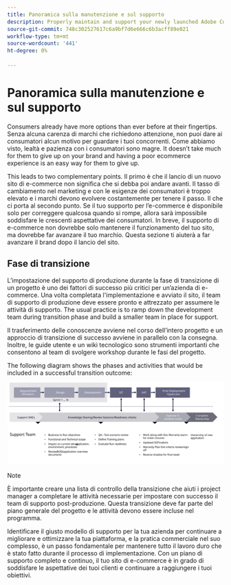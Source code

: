 ```yaml
---
title: Panoramica sulla manutenzione e sul supporto
description: Properly maintain and support your newly launched Adobe Commerce implementation.
source-git-commit: 748c302527617c6a9bf7d6e666c6b3acff89e021
workflow-type: tm+mt
source-wordcount: '441'
ht-degree: 0%

---
```



# Panoramica sulla manutenzione e sul supporto

Consumers already have more options than ever before at their fingertips. Senza alcuna carenza di marchi che richiedono attenzione, non puoi dare ai consumatori alcun motivo per guardare i tuoi concorrenti. Come abbiamo visto, lealtà e pazienza con i consumatori sono magre. It doesn’t take much for them to give up on your brand and having a poor ecommerce experience is an easy way for them to give up.

This leads to two complementary points. Il primo è che il lancio di un nuovo sito di e-commerce non significa che si debba poi andare avanti. Il tasso di cambiamento nel marketing e con le esigenze dei consumatori è troppo elevato e i marchi devono evolvere costantemente per tenere il passo. Il che ci porta al secondo punto. Se il tuo supporto per l’e-commerce è disponibile solo per correggere qualcosa quando si rompe, allora sarà impossibile soddisfare le crescenti aspettative dei consumatori. In breve, il supporto di e-commerce non dovrebbe solo mantenere il funzionamento del tuo sito, ma dovrebbe far avanzare il tuo marchio. Questa sezione ti aiuterà a far avanzare il brand dopo il lancio del sito.

## Fase di transizione

L’impostazione del supporto di produzione durante la fase di transizione di un progetto è uno dei fattori di successo più critici per un’azienda di e-commerce. Una volta completata l&#39;implementazione e avviato il sito, il team di supporto di produzione deve essere pronto e attrezzato per assumere le attività di supporto. The usual practice is to ramp down the development team during transition phase and build a smaller team in place for support.

Il trasferimento delle conoscenze avviene nel corso dell’intero progetto e un approccio di transizione di successo avviene in parallelo con la consegna. Inoltre, le guide utente e un wiki tecnologico sono strumenti importanti che consentono al team di svolgere workshop durante le fasi del progetto.

The following diagram shows the phases and activities that would be included in a successful transition outcome:

![Diagramma che mostra le fasi del processo di transizione](../../assets/playbooks/transition-diagram.svg)

>[!NOTE]
>
> È importante creare una lista di controllo della transizione che aiuti i project manager a completare le attività necessarie per impostare con successo il team di supporto post-produzione. Questa transizione deve far parte del piano generale del progetto e le attività devono essere incluse nel programma.

Identificare il giusto modello di supporto per la tua azienda per continuare a migliorare e ottimizzare la tua piattaforma, e la pratica commerciale nel suo complesso, è un passo fondamentale per mantenere tutto il lavoro duro che è stato fatto durante il processo di implementazione. Con un piano di supporto completo e continuo, il tuo sito di e-commerce è in grado di soddisfare le aspettative dei tuoi clienti e continuare a raggiungere i tuoi obiettivi.